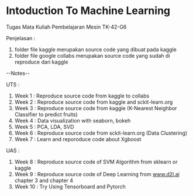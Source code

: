 # Intoduction To Machine Learning

Tugas Mata Kuliah Pembelajaran Mesin TK-42-G6

Penjelasan :

1. folder file kaggle merupakan source code yang dibuat pada kaggle
2. folder file google collabs merupakan source code yang sudah di reproduce dari kaggle


--Notes--

UTS :

1. Week 1 : Reproduce source code from kaggle to collabs 
2. Week 2 : Reproduce source code from kaggle and sckit-learn.org
3. Week 3 : Reproduce source code from kaggle (K-Nearest Neighbor Classifier to predict fruits)
4. Week 4 : Data visualization with seaborn, bokeh
5. Week 5 : PCA, LDA, SVD
6. Week 6 : Reproduce source code from sckit-learn.org (Data Clustering)
7. Week 7 : Learn and reporoduce code about Xgboost

UAS :

1. Week 8 : Reproduce source code of SVM Algorithm from sklearn or kaggle
2. Week 9 : Reproduce source code of Deep Learning from www.d2l.ai chapter 3 and chapter 4
3. Week 10 : Try Using Tensorboard and Pytorch
